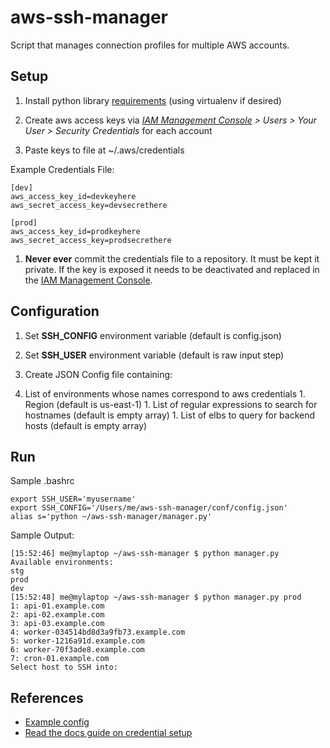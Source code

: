 
# aws-ssh-manager
Script that manages connection profiles for multiple AWS accounts.

## Setup

1. Install python library [requirements](https://github.com/pdumoulin/aws-ssh-manager/blob/master/requirements.txt) (using virtualenv if desired)

1. Create aws access keys via *[IAM Management Console](https://console.aws.amazon.com/iam/home#/home) > Users > Your User > Security Credentials* for each account

1. Paste keys to file at ~/.aws/credentials 

  Example Credentials File:
  ```
  [dev]
  aws_access_key_id=devkeyhere
  aws_secret_access_key=devsecrethere

  [prod]
  aws_access_key_id=prodkeyhere
  aws_secret_access_key=prodsecrethere
  ```

1. **Never ever** commit the credentials file to a repository. It must be kept it private. If the key is exposed it needs to be deactivated and replaced in the [IAM Management Console](https://console.aws.amazon.com/iam/home#/home).

## Configuration

1. Set **SSH_CONFIG** environment variable (default is config.json)

1. Set **SSH_USER** environment variable (default is raw input step)

1. Create JSON Config file containing:
  1. List of environments whose names correspond to aws credentials
    1. Region (default is us-east-1)
    1. List of regular expressions to search for hostnames (default is empty array)
    1. List of elbs to query for backend hosts (default is empty array)

## Run
Sample .bashrc
```
export SSH_USER='myusername'
export SSH_CONFIG='/Users/me/aws-ssh-manager/conf/config.json'
alias s='python ~/aws-ssh-manager/manager.py'
```

Sample Output:
```
[15:52:46] me@mylaptop ~/aws-ssh-manager $ python manager.py
Available environments:
stg
prod
dev
[15:52:48] me@mylaptop ~/aws-ssh-manager $ python manager.py prod
1: api-01.example.com
2: api-02.example.com
3: api-03.example.com
4: worker-034514bd8d3a9fb73.example.com
5: worker-1216a91d.example.com
6: worker-70f3ade8.example.com
7: cron-01.example.com
Select host to SSH into:
```

## References
* [Example config](https://github.com/pdumoulin/aws-ssh-manager/blob/master/conf/jwplayer.json)
* [Read the docs guide on credential setup](http://boto3.readthedocs.io/en/latest/guide/configuration.html#shared-credentials-file)
